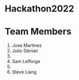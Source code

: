 # Hackathon2022

# Team Members
1. Jose Martinez
1. Julio Sibrian
3.
4. Sam Lefforge
5. 
6. Steve Liang
